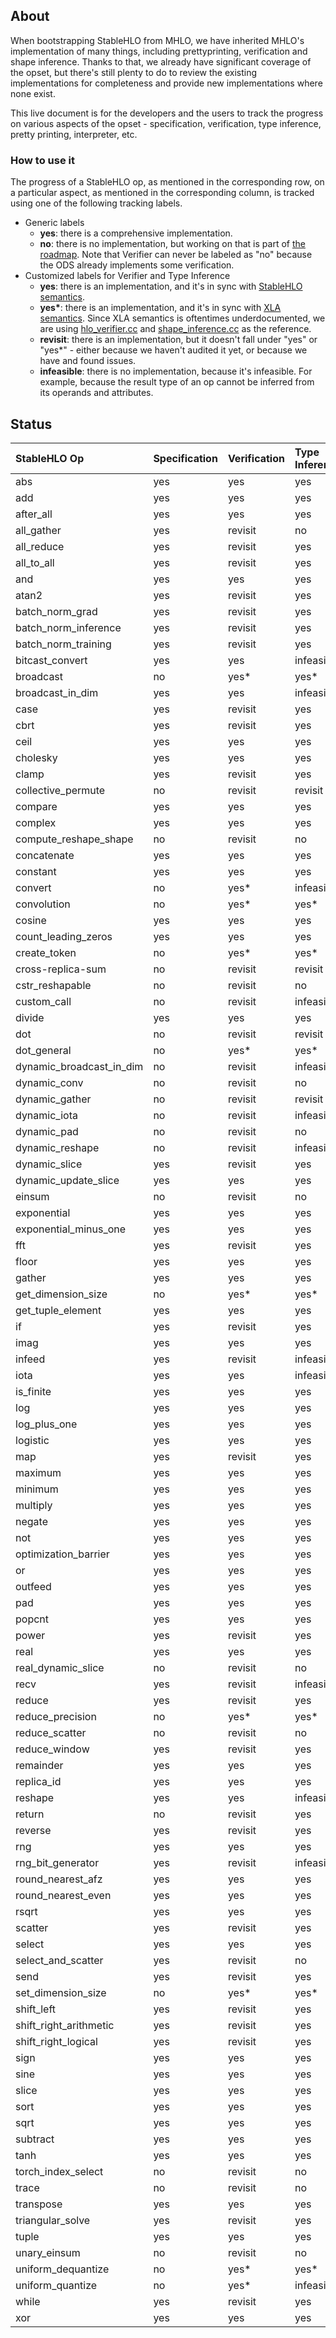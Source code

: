 ## About

When bootstrapping StableHLO from MHLO, we have inherited MHLO's implementation
of many things, including prettyprinting, verification and shape inference.
Thanks to that, we already have significant coverage of the opset, but there's
still plenty to do to review the existing implementations for completeness and
provide new implementations where none exist.

This live document is for the developers and the users to track the progress on
various aspects of the opset - specification, verification, type inference,
pretty printing, interpreter, etc.

### How to use it

The progress of a StableHLO op, as mentioned in the corresponding row, on a
particular aspect, as mentioned in the corresponding column, is tracked using
one of the following tracking labels.

 - Generic labels
    - **yes**: there is a comprehensive implementation.
    - **no**: there is no implementation, but working on that is part of
      [the roadmap](https://github.com/openxla/stablehlo#roadmap).
      Note that Verifier can never be labeled as "no" because the ODS already
      implements some verification.
 - Customized labels for Verifier and Type Inference
    - **yes**: there is an implementation, and it's in sync with
      [StableHLO semantics](https://github.com/openxla/stablehlo/blob/main/docs/spec_draft.md).
    - **yes\***: there is an implementation, and it's in sync with
      [XLA semantics](https://www.tensorflow.org/xla/operation_semantics).
      Since XLA semantics is oftentimes underdocumented, we are using
      [hlo_verifier.cc](https://github.com/tensorflow/tensorflow/blob/master/tensorflow/compiler/xla/service/hlo_verifier.cc)
      and [shape_inference.cc](https://github.com/tensorflow/tensorflow/blob/master/tensorflow/compiler/xla/service/shape_inference.cc)
      as the reference.
    - **revisit**: there is an implementation, but it doesn't fall under "yes"
      or "yes\*" - either because we haven't audited it yet, or because we have
      and found issues.
    - **infeasible**: there is no implementation, because it's infeasible.
      For example, because the result type of an op cannot be inferred from
      its operands and attributes.

## Status

| StableHLO Op             | Specification | Verification | Type Inference | Pretty Printing | Interpreter |
|:-------------------------|:--------------|:-------------|:---------------|:----------------|:------------|
| abs                      | yes           | yes          | yes            | yes             | no          |
| add                      | yes           | yes          | yes            | yes             | yes         |
| after_all                | yes           | yes          | yes            | yes             | no          |
| all_gather               | yes           | revisit      | no             | no              | no          |
| all_reduce               | yes           | revisit      | yes            | no              | no          |
| all_to_all               | yes           | revisit      | yes            | no              | no          |
| and                      | yes           | yes          | yes            | yes             | yes         |
| atan2                    | yes           | revisit      | yes            | yes             | no          |
| batch_norm_grad          | yes           | revisit      | yes            | no              | no          |
| batch_norm_inference     | yes           | revisit      | yes            | no              | no          |
| batch_norm_training      | yes           | revisit      | yes            | no              | no          |
| bitcast_convert          | yes           | yes          | infeasible     | yes             | no          |
| broadcast                | no            | yes*         | yes*           | yes             | no          |
| broadcast_in_dim         | yes           | yes          | infeasible     | yes             | no          |
| case                     | yes           | revisit      | yes            | no              | no          |
| cbrt                     | yes           | revisit      | yes            | yes             | no          |
| ceil                     | yes           | yes          | yes            | yes             | yes         |
| cholesky                 | yes           | yes          | yes            | yes             | no          |
| clamp                    | yes           | revisit      | yes            | yes             | no          |
| collective_permute       | no            | revisit      | revisit        | no              | no          |
| compare                  | yes           | yes          | yes            | yes             | no          |
| complex                  | yes           | yes          | yes            | yes             | no          |
| compute_reshape_shape    | no            | revisit      | no             | yes             | no          |
| concatenate              | yes           | yes          | yes            | yes             | no          |
| constant                 | yes           | yes          | yes            | yes             | yes         |
| convert                  | no            | yes*         | infeasible     | yes             | no          |
| convolution              | no            | yes*         | yes*           | revisit         | no          |
| cosine                   | yes           | yes          | yes            | yes             | yes         |
| count_leading_zeros      | yes           | yes          | yes            | yes             | no          |
| create_token             | no            | yes*         | yes*           | yes             | no          |
| cross-replica-sum        | no            | revisit      | revisit        | no              | no          |
| cstr_reshapable          | no            | revisit      | no             | yes             | no          |
| custom_call              | no            | revisit      | infeasible     | yes             | no          |
| divide                   | yes           | yes          | yes            | yes             | no          |
| dot                      | no            | revisit      | revisit        | yes             | no          |
| dot_general              | no            | yes*         | yes*           | no              | no          |
| dynamic_broadcast_in_dim | no            | revisit      | infeasible     | no              | no          |
| dynamic_conv             | no            | revisit      | no             | no              | no          |
| dynamic_gather           | no            | revisit      | revisit        | no              | no          |
| dynamic_iota             | no            | revisit      | infeasible     | yes             | no          |
| dynamic_pad              | no            | revisit      | no             | yes             | no          |
| dynamic_reshape          | no            | revisit      | infeasible     | yes             | no          |
| dynamic_slice            | yes           | revisit      | yes            | yes             | no          |
| dynamic_update_slice     | yes           | yes          | yes            | yes             | no          |
| einsum                   | no            | revisit      | no             | no              | no          |
| exponential              | yes           | yes          | yes            | yes             | no          |
| exponential_minus_one    | yes           | yes          | yes            | yes             | no          |
| fft                      | yes           | revisit      | yes            | yes             | no          |
| floor                    | yes           | yes          | yes            | yes             | yes         |
| gather                   | yes           | yes          | yes            | no              | no          |
| get_dimension_size       | no            | yes*         | yes*           | yes             | no          |
| get_tuple_element        | yes           | yes          | yes            | yes             | no          |
| if                       | yes           | revisit      | yes            | no              | no          |
| imag                     | yes           | yes          | yes            | yes             | no          |
| infeed                   | yes           | revisit      | infeasible     | no              | no          |
| iota                     | yes           | yes          | infeasible     | yes             | yes         |
| is_finite                | yes           | yes          | yes            | yes             | no          |
| log                      | yes           | yes          | yes            | yes             | no          |
| log_plus_one             | yes           | yes          | yes            | yes             | no          |
| logistic                 | yes           | yes          | yes            | yes             | no          |
| map                      | yes           | revisit      | yes            | no              | no          |
| maximum                  | yes           | yes          | yes            | yes             | yes         |
| minimum                  | yes           | yes          | yes            | yes             | yes         |
| multiply                 | yes           | yes          | yes            | yes             | yes         |
| negate                   | yes           | yes          | yes            | yes             | yes         |
| not                      | yes           | yes          | yes            | yes             | yes         |
| optimization_barrier     | yes           | yes          | yes            | yes             | no          |
| or                       | yes           | yes          | yes            | yes             | yes         |
| outfeed                  | yes           | yes          | yes            | no              | no          |
| pad                      | yes           | yes          | yes            | yes             | no          |
| popcnt                   | yes           | yes          | yes            | yes             | no          |
| power                    | yes           | revisit      | yes            | yes             | no          |
| real                     | yes           | yes          | yes            | yes             | no          |
| real_dynamic_slice       | no            | revisit      | no             | yes             | no          |
| recv                     | yes           | revisit      | infeasible     | no              | no          |
| reduce                   | yes           | revisit      | yes            | revisit         | no          |
| reduce_precision         | no            | yes*         | yes*           | yes             | no          |
| reduce_scatter           | no            | revisit      | no             | no              | no          |
| reduce_window            | yes           | revisit      | yes            | no              | no          |
| remainder                | yes           | yes          | yes            | yes             | no          |
| replica_id               | yes           | yes          | yes            | yes             | no          |
| reshape                  | yes           | yes          | infeasible     | yes             | yes         |
| return                   | no            | revisit      | yes            | yes             | no          |
| reverse                  | yes           | revisit      | yes            | yes             | no          |
| rng                      | yes           | yes          | yes            | yes             | no          |
| rng_bit_generator        | yes           | revisit      | infeasible     | yes             | no          |
| round_nearest_afz        | yes           | yes          | yes            | yes             | no          |
| round_nearest_even       | yes           | yes          | yes            | yes             | no          |
| rsqrt                    | yes           | yes          | yes            | yes             | no          |
| scatter                  | yes           | revisit      | yes            | no              | no          |
| select                   | yes           | yes          | yes            | yes             | no          |
| select_and_scatter       | yes           | revisit      | no             | no              | no          |
| send                     | yes           | revisit      | yes            | no              | no          |
| set_dimension_size       | no            | yes*         | yes*           | yes             | no          |
| shift_left               | yes           | revisit      | yes            | yes             | no          |
| shift_right_arithmetic   | yes           | revisit      | yes            | yes             | no          |
| shift_right_logical      | yes           | revisit      | yes            | yes             | no          |
| sign                     | yes           | yes          | yes            | yes             | no          |
| sine                     | yes           | yes          | yes            | yes             | yes         |
| slice                    | yes           | yes          | yes            | no              | no          |
| sort                     | yes           | yes          | yes            | no              | no          |
| sqrt                     | yes           | yes          | yes            | yes             | no          |
| subtract                 | yes           | yes          | yes            | yes             | yes         |
| tanh                     | yes           | yes          | yes            | yes             | yes         |
| torch_index_select       | no            | revisit      | no             | no              | no          |
| trace                    | no            | revisit      | no             | yes             | no          |
| transpose                | yes           | yes          | yes            | yes             | yes         |
| triangular_solve         | yes           | revisit      | yes            | no              | no          |
| tuple                    | yes           | yes          | yes            | yes             | no          |
| unary_einsum             | no            | revisit      | no             | no              | no          |
| uniform_dequantize       | no            | yes*         | yes*           | yes             | no          |
| uniform_quantize         | no            | yes*         | infeasible     | yes             | no          |
| while                    | yes           | revisit      | yes            | revisit         | no          |
| xor                      | yes           | yes          | yes            | yes             | yes         |
